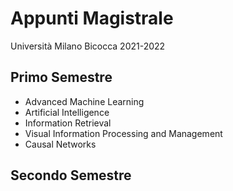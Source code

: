 # Appunti Magistrale

Università Milano Bicocca 2021-2022

## Primo Semestre

- Advanced Machine Learning
- Artificial Intelligence
- Information Retrieval
- Visual Information Processing and Management
- Causal Networks

## Secondo Semestre
